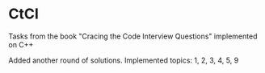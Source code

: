 # CtCI

Tasks from the book "Cracing the Code Interview Questions" implemented on C++


Added another round of solutions.
Implemented topics: 1, 2, 3, 4, 5, 9
